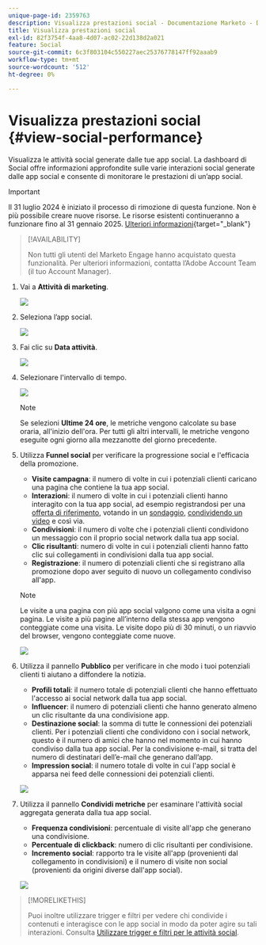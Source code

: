 ```yaml
---
unique-page-id: 2359763
description: Visualizza prestazioni social - Documentazione Marketo - Documentazione del prodotto
title: Visualizza prestazioni social
exl-id: 82f3754f-4aa8-4d07-ac02-22d138d2a021
feature: Social
source-git-commit: 6c3f803104c550227aec25376778147ff92aaab9
workflow-type: tm+mt
source-wordcount: '512'
ht-degree: 0%

---
```


# Visualizza prestazioni social {#view-social-performance}

Visualizza le attività social generate dalle tue app social. La dashboard di Social offre informazioni approfondite sulle varie interazioni social generate dalle app social e consente di monitorare le prestazioni di un’app social.

>[!IMPORTANT]
>
>Il 31 luglio 2024 è iniziato il processo di rimozione di questa funzione. Non è più possibile creare nuove risorse. Le risorse esistenti continueranno a funzionare fino al 31 gennaio 2025. [Ulteriori informazioni](https://nation.marketo.com/t5/employee-blogs/marketo-engage-social-features-deprecation/ba-p/351977){target="_blank"}

>[!AVAILABILITY]
>
>Non tutti gli utenti del Marketo Engage hanno acquistato questa funzionalità. Per ulteriori informazioni, contatta l’Adobe Account Team (il tuo Account Manager).

1. Vai a **Attività di marketing**.

   ![](assets/login-marketing-activities.png)

1. Seleziona l’app social.

   ![](assets/image2014-9-23-17-3a10-3a13.png)

1. Fai clic su **Data attività**.

   ![](assets/image2014-9-23-17-3a10-3a22.png)

1. Selezionare l&#39;intervallo di tempo.

   ![](assets/image2014-9-23-17-3a10-3a35.png)

   >[!NOTE]
   >
   >Se selezioni **Ultime 24 ore**, le metriche vengono calcolate su base oraria, all&#39;inizio dell&#39;ora. Per tutti gli altri intervalli, le metriche vengono eseguite ogni giorno alla mezzanotte del giorno precedente.

1. Utilizza **Funnel social** per verificare la progressione social e l&#39;efficacia della promozione.

   * **Visite campagna**: il numero di volte in cui i potenziali clienti caricano una pagina che contiene la tua app social.
   * **Interazioni**: il numero di volte in cui i potenziali clienti hanno interagito con la tua app social, ad esempio registrandosi per una [offerta di riferimento](/help/marketo/product-docs/demand-generation/social/referral-offers/create-a-referral-offer.md), votando in un [sondaggio](/help/marketo/product-docs/demand-generation/social/creating-a-poll/create-a-poll.md), [condividendo un video](/help/marketo/product-docs/demand-generation/landing-pages/free-form-landing-pages/add-a-video-to-a-free-form-landing-page.md) e così via.
   * **Condivisioni**: il numero di volte che i potenziali clienti condividono un messaggio con il proprio social network dalla tua app social.
   * **Clic risultanti**: numero di volte in cui i potenziali clienti hanno fatto clic sui collegamenti in condivisioni dalla tua app social.
   * **Registrazione**: il numero di potenziali clienti che si registrano alla promozione dopo aver seguito di nuovo un collegamento condiviso all&#39;app.

   >[!NOTE]
   >
   >Le visite a una pagina con più app social valgono come una visita a ogni pagina. Le visite a più pagine all’interno della stessa app vengono conteggiate come una visita. Le visite dopo più di 30 minuti, o un riavvio del browser, vengono conteggiate come nuove.

   ![](assets/image2014-9-23-17-3a11-3a16.png)

1. Utilizza il pannello **Pubblico** per verificare in che modo i tuoi potenziali clienti ti aiutano a diffondere la notizia.

   * **Profili totali**: il numero totale di potenziali clienti che hanno effettuato l&#39;accesso ai social network dalla tua app social.
   * **Influencer**: il numero di potenziali clienti che hanno generato almeno un clic risultante da una condivisione app.
   * **Destinazione social**: la somma di tutte le connessioni dei potenziali clienti. Per i potenziali clienti che condividono con i social network, questo è il numero di amici che hanno nel momento in cui hanno condiviso dalla tua app social. Per la condivisione e-mail, si tratta del numero di destinatari dell’e-mail che generano dall’app.
   * **Impression social**: il numero totale di volte in cui l&#39;app social è apparsa nei feed delle connessioni dei potenziali clienti.

   ![](assets/image2014-9-23-17-3a11-3a26.png)

1. Utilizza il pannello **Condividi metriche** per esaminare l&#39;attività social aggregata generata dalla tua app social.

   * **Frequenza condivisioni**: percentuale di visite all&#39;app che generano una condivisione.
   * **Percentuale di clickback**: numero di clic risultanti per condivisione.
   * **Incremento social**: rapporto tra le visite all&#39;app (provenienti dal collegamento in condivisioni) e il numero di visite non social (provenienti da origini diverse dall&#39;app social).

   ![](assets/image2014-9-23-17-3a11-3a35.png)

>[!MORELIKETHIS]
>
>Puoi inoltre utilizzare trigger e filtri per vedere chi condivide i contenuti e interagisce con le app social in modo da poter agire su tali interazioni. Consulta [Utilizzare trigger e filtri per le attività social](/help/marketo/product-docs/demand-generation/social/social-functions/triggers-and-filters-for-social-activities.md).
